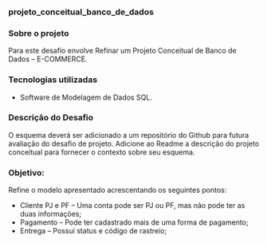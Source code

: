 ### projeto_conceitual_banco_de_dados


### Sobre o projeto
Para este desafio envolve Refinar um Projeto Conceitual de Banco de Dados – E-COMMERCE.

### Tecnologias utilizadas
* Software de Modelagem de Dados SQL.


### Descrição do Desafio
O esquema deverá ser adicionado a um repositório do Github para futura avaliação do desafio de projeto. Adicione ao Readme a descrição do projeto conceitual para fornecer o contexto sobre seu esquema.

### Objetivo:
Refine o modelo apresentado acrescentando os seguintes pontos:

- Cliente PJ e PF – Uma conta pode ser PJ ou PF, mas não pode ter as duas informações;
- Pagamento – Pode ter cadastrado mais de uma forma de pagamento;
- Entrega – Possui status e código de rastreio;
